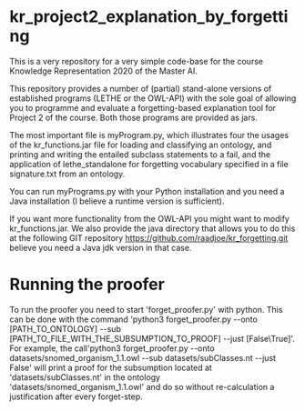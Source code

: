 # kr_project2_explanation_by_forgetting

This is a very repository for a very simple code-base for the course Knowledge Representation 2020 of the Master AI.
 
This repository provides a number of (partial) stand-alone versions of established programs (LETHE or the OWL-API) 
with the sole goal of allowing you to programme and evaluate a forgetting-based explanation tool for Project 2 of the course. 
Both those programs are provided as jars. 

The most important file is myProgram.py, which illustrates four the usages of the kr_functions.jar file for loading and 
classifying an ontology, and printing and writing the entailed subclass statements to a fail, and the application of
lethe_standalone for forgetting vocabulary specified in a file signature.txt from an ontology. 

You can run myPrograms.py with your Python installation and you need a Java installation (I believe a runtime version is sufficient). 

If you want more functionality from the OWL-API you might want to modify kr_functions.jar. 
We also provide the java directory that allows you to do this at the following GIT repository 
https://github.com/raadjoe/kr_forgetting.git 
 believe you need a Java jdk version in that case. 

# Running the proofer

To run the proofer you need to start 'forget_proofer.py' with python. This can be done with the command 'python3 forget_proofer.py --onto [PATH_TO_ONTOLOGY] --sub [PATH_TO_FILE_WITH_THE_SUBSUMPTION_TO_PROOF] --just [False\True]'. For example, the call'python3 forget_proofer.py --onto datasets/snomed_organism_1.1.owl --sub datasets/subClasses.nt --just False' will print a proof for the subsumption located at 'datasets/subClasses.nt' in the ontology 'datasets/snomed_organism_1.1.owl' and do so without re-calculation a justification after every forget-step.

